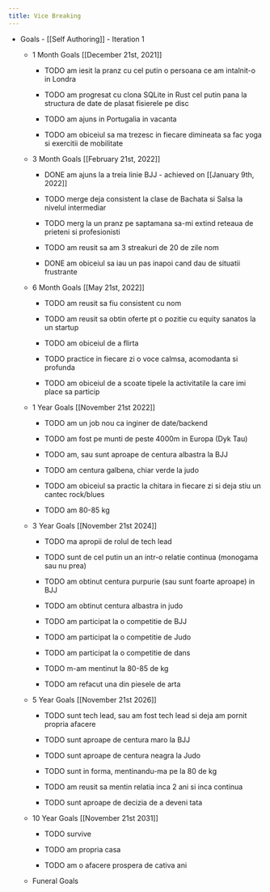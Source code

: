 ```yaml
---
title: Vice Breaking
---
```


- Goals - [[Self Authoring]] - Iteration 1
	 - 1 Month Goals [[December 21st, 2021]]
		 - TODO am iesit la pranz cu cel putin o persoana ce am intalnit-o in Londra

		 - TODO am progresat cu clona SQLite in Rust cel putin pana la structura de date de plasat fisierele pe disc

		 - TODO am ajuns in Portugalia in vacanta

		 - TODO am obiceiul sa ma trezesc in fiecare dimineata sa fac yoga si exercitii de mobilitate

	 - 3 Month Goals [[February 21st, 2022]]
		 - DONE am ajuns la a treia linie BJJ - achieved on [[January 9th, 2022]]

		 - TODO merge deja consistent la clase de Bachata si Salsa la nivelul intermediar

		 - TODO merg la un pranz pe saptamana sa-mi extind reteaua de prieteni si profesionisti

		 - TODO am reusit sa am 3 streakuri de 20 de zile nom

		 - DONE am obiceiul sa iau un pas inapoi cand dau de situatii frustrante

	 - 6 Month Goals [[May 21st, 2022]]
		 - TODO am reusit sa fiu consistent cu nom

		 - TODO am reusit sa obtin oferte pt o pozitie cu equity sanatos la un startup

		 - TODO am obiceiul de a flirta

		 - TODO practice in fiecare zi o voce calmsa, acomodanta si profunda

		 - TODO am obiceiul de a scoate tipele la activitatile la care imi place sa particip

	 - 1 Year Goals [[November 21st 2022]]
		 - TODO am un job nou ca inginer de date/backend

		 - TODO am fost pe munti de peste 4000m in Europa (Dyk Tau)

		 - TODO am, sau sunt aproape de centura albastra la BJJ

		 - TODO am centura galbena, chiar verde la judo

		 - TODO am obiceiul sa practic la chitara in fiecare zi si deja stiu un cantec rock/blues

		 - TODO am 80-85 kg

	 - 3 Year Goals [[November 21st 2024]]
		 - TODO ma apropii de rolul de tech lead

		 - TODO sunt de cel putin un an intr-o relatie continua (monogama sau nu prea)

		 - TODO am obtinut centura purpurie (sau sunt foarte aproape) in BJJ

		 - TODO am obtinut centura albastra in judo

		 - TODO am participat la o competitie de BJJ

		 - TODO am participat la o competitie de Judo

		 - TODO am participat la o competitie de dans

		 - TODO m-am mentinut la 80-85 de kg

		 - TODO am refacut una din piesele de arta

	 - 5 Year Goals [[November 21st 2026]]
		 - TODO sunt tech lead, sau am fost tech lead si deja am pornit propria afacere

		 - TODO sunt aproape de centura maro la BJJ

		 - TODO sunt aproape de centura neagra la Judo

		 - TODO sunt in forma, mentinandu-ma pe la 80 de kg

		 - TODO am reusit sa mentin relatia inca 2 ani si inca continua

		 - TODO sunt aproape de decizia de a deveni tata

	 - 10 Year Goals [[November 21st 2031]]
		 - TODO survive

		 - TODO am propria casa

		 - TODO am o afacere prospera de cativa ani

	 - Funeral Goals
